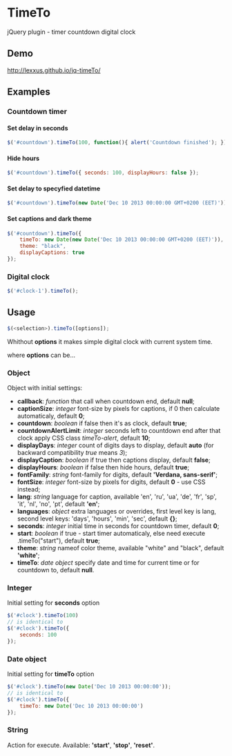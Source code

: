 TimeTo
=========

jQuery plugin - timer countdown digital clock

## Demo
http://lexxus.github.io/jq-timeTo/

## Examples

### Countdown timer

#### Set delay in seconds

```javascript
$('#countdown').timeTo(100, function(){ alert('Countdown finished'); });
```

#### Hide hours

```javascript
$('#countdown').timeTo({ seconds: 100, displayHours: false });
```

#### Set delay to specyfied datetime

```javascript
$('#countdown').timeTo(new Date('Dec 10 2013 00:00:00 GMT+0200 (EET)'));
```

#### Set captions and dark theme

```javascript
$('#countdown').timeTo({
    timeTo: new Date(new Date('Dec 10 2013 00:00:00 GMT+0200 (EET)')),
    theme: "black",
    displayCaptions: true
});
```

### Digital clock

```javascript
$('#clock-1').timeTo();
```

## Usage

```javascript
$(<selection>).timeTo([options]);
```
Whithout **options** it makes simple digital clock with current system time.

where **options** can be...

### Object
Object with initial settings:

* **callback**:   *function* that call when countdown end, default **null**;
* **captionSize**: *integer* font-size by pixels for captions, if 0 then calculate automaticaly, default **0**;
* **countdown**:  *boolean* if false then it's as clock, default **true**;
* **countdownAlertLimit**: *integer* seconds left to countdown end after that clock apply CSS class *timeTo-alert*, default **10**;
* **displayDays**: *integer* count of digits days to display, default **auto** (for backward compatibility *true* means *3*);
* **displayCaption**: *boolean* if true then captions display, default **false**;
* **displayHours**: *boolean* if false then hide hours, default **true**;
* **fontFamily**: *string* font-family for digits, default **'Verdana, sans-serif'**;
* **fontSize**: *integer* font-size by pixels for digits, default **0** - use CSS instead;
* **lang**: *string* language for caption, available 'en', 'ru', 'ua', 'de', 'fr', 'sp', 'it', 'nl', 'no', 'pt', default **'en'**;
* **languages**: *object* extra languages or overrides, first level key is lang, second level keys: 'days', 'hours', 'min', 'sec', default **{}**;
* **seconds**: *integer* initial time in seconds for countdown timer, default **0**;
* **start**: *boolean* if true - start timer automaticaly, else need execute .timeTo("start"), default **true**;
* **theme**: *string* nameof color theme, available "white" and "black", default **'white'**;
* **timeTo**: *date object* specify date and time for current time or for countdown to, default **null**.

### Integer
Initial setting for **seconds** option
```javascript
$('#clock').timeTo(100)
// is identical to
$('#clock').timeTo({
    seconds: 100
});
```

### Date object
Initial setting for **timeTo** option
```javascript
$('#clock').timeTo(new Date('Dec 10 2013 00:00:00'));
// is identical to
$('#clock').timeTo({
    timeTo: new Date('Dec 10 2013 00:00:00')
});
```

### String
Action for execute. Available: **'start'**, **'stop'**, **'reset'**.
